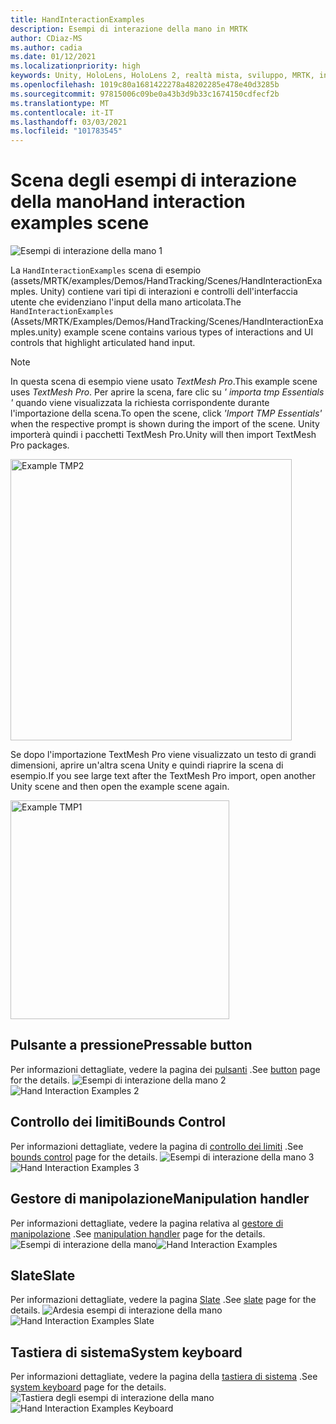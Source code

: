 ```yaml
---
title: HandInteractionExamples
description: Esempi di interazione della mano in MRTK
author: CDiaz-MS
ms.author: cadia
ms.date: 01/12/2021
ms.localizationpriority: high
keywords: Unity, HoloLens, HoloLens 2, realtà mista, sviluppo, MRTK, interazioni Hand, controllo dei limiti, pulsanti stampabili,
ms.openlocfilehash: 1019c80a1681422278a48202285e478e40d3285b
ms.sourcegitcommit: 97815006c09be0a43b3d9b33c1674150cdfecf2b
ms.translationtype: MT
ms.contentlocale: it-IT
ms.lasthandoff: 03/03/2021
ms.locfileid: "101783545"
---
```

# <a name="hand-interaction-examples-scene"></a><span data-ttu-id="95a90-104">Scena degli esempi di interazione della mano</span><span class="sxs-lookup"><span data-stu-id="95a90-104">Hand interaction examples scene</span></span>

![Esempi di interazione della mano 1](../images/MRTK_Examples.png)

<span data-ttu-id="95a90-106">La `HandInteractionExamples` scena di esempio (assets/MRTK/examples/Demos/HandTracking/Scenes/HandInteractionExamples. Unity) contiene vari tipi di interazioni e controlli dell'interfaccia utente che evidenziano l'input della mano articolata.</span><span class="sxs-lookup"><span data-stu-id="95a90-106">The `HandInteractionExamples` (Assets/MRTK/Examples/Demos/HandTracking/Scenes/HandInteractionExamples.unity) example scene contains various types of interactions and UI controls that highlight articulated hand input.</span></span>

> [!NOTE]
> <span data-ttu-id="95a90-107">In questa scena di esempio viene usato *TextMesh Pro*.</span><span class="sxs-lookup"><span data-stu-id="95a90-107">This example scene uses *TextMesh Pro*.</span></span> <span data-ttu-id="95a90-108">Per aprire la scena, fare clic su *' importa tmp Essentials '* quando viene visualizzata la richiesta corrispondente durante l'importazione della scena.</span><span class="sxs-lookup"><span data-stu-id="95a90-108">To open the scene, click *'Import TMP Essentials'* when the respective prompt is shown during the import of the scene.</span></span> <span data-ttu-id="95a90-109">Unity importerà quindi i pacchetti TextMesh Pro.</span><span class="sxs-lookup"><span data-stu-id="95a90-109">Unity will then import TextMesh Pro packages.</span></span>

<img src="../images/hand-interaction-examples/MRTK_Examples_TMP2.png" width="450" alt="Example TMP2">

<span data-ttu-id="95a90-110">Se dopo l'importazione TextMesh Pro viene visualizzato un testo di grandi dimensioni, aprire un'altra scena Unity e quindi riaprire la scena di esempio.</span><span class="sxs-lookup"><span data-stu-id="95a90-110">If you see large text after the TextMesh Pro import, open another Unity scene and then open the example scene again.</span></span>

<img src="../images/hand-interaction-examples/MRTK_Examples_TMP1.png" width="350" alt="Example TMP1">

## <a name="pressable-button"></a><span data-ttu-id="95a90-111">Pulsante a pressione</span><span class="sxs-lookup"><span data-stu-id="95a90-111">Pressable button</span></span>

<span data-ttu-id="95a90-112">Per informazioni dettagliate, vedere la pagina dei [pulsanti](../ux-building-blocks/button.md) .</span><span class="sxs-lookup"><span data-stu-id="95a90-112">See [button](../ux-building-blocks/button.md) page for the details.</span></span>
<span data-ttu-id="95a90-113">![Esempi di interazione della mano 2](../images/hand-interaction-examples/MRTK_Examples_PressTouch.png)</span><span class="sxs-lookup"><span data-stu-id="95a90-113">![Hand Interaction Examples 2](../images/hand-interaction-examples/MRTK_Examples_PressTouch.png)</span></span>

## <a name="bounds-control"></a><span data-ttu-id="95a90-114">Controllo dei limiti</span><span class="sxs-lookup"><span data-stu-id="95a90-114">Bounds Control</span></span>

<span data-ttu-id="95a90-115">Per informazioni dettagliate, vedere la pagina di [controllo dei limiti](../ux-building-blocks/bounds-control.md) .</span><span class="sxs-lookup"><span data-stu-id="95a90-115">See [bounds control](../ux-building-blocks/bounds-control.md) page for the details.</span></span>
<span data-ttu-id="95a90-116">![Esempi di interazione della mano 3](../images/hand-interaction-examples/MRTK_Examples_BoundingBox.png)</span><span class="sxs-lookup"><span data-stu-id="95a90-116">![Hand Interaction Examples 3](../images/hand-interaction-examples/MRTK_Examples_BoundingBox.png)</span></span>

## <a name="manipulation-handler"></a><span data-ttu-id="95a90-117">Gestore di manipolazione</span><span class="sxs-lookup"><span data-stu-id="95a90-117">Manipulation handler</span></span>

<span data-ttu-id="95a90-118">Per informazioni dettagliate, vedere la pagina relativa al [gestore di manipolazione](../ux-building-blocks/manipulation-handler.md) .</span><span class="sxs-lookup"><span data-stu-id="95a90-118">See [manipulation handler](../ux-building-blocks/manipulation-handler.md) page for the details.</span></span>
<span data-ttu-id="95a90-119">![Esempi di interazione della mano](../images/hand-interaction-examples/MRTK_Examples_Manipulation.png)</span><span class="sxs-lookup"><span data-stu-id="95a90-119">![Hand Interaction Examples](../images/hand-interaction-examples/MRTK_Examples_Manipulation.png)</span></span>

## <a name="slate"></a><span data-ttu-id="95a90-120">Slate</span><span class="sxs-lookup"><span data-stu-id="95a90-120">Slate</span></span>

<span data-ttu-id="95a90-121">Per informazioni dettagliate, vedere la pagina [Slate](../ux-building-blocks/slate.md) .</span><span class="sxs-lookup"><span data-stu-id="95a90-121">See [slate](../ux-building-blocks/slate.md) page for the details.</span></span>
<span data-ttu-id="95a90-122">![Ardesia esempi di interazione della mano](../images/hand-interaction-examples/MRTK_Examples_Slate.png)</span><span class="sxs-lookup"><span data-stu-id="95a90-122">![Hand Interaction Examples Slate](../images/hand-interaction-examples/MRTK_Examples_Slate.png)</span></span>

## <a name="system-keyboard"></a><span data-ttu-id="95a90-123">Tastiera di sistema</span><span class="sxs-lookup"><span data-stu-id="95a90-123">System keyboard</span></span>

<span data-ttu-id="95a90-124">Per informazioni dettagliate, vedere la pagina della [tastiera di sistema](../ux-building-blocks/system-keyboard.md) .</span><span class="sxs-lookup"><span data-stu-id="95a90-124">See [system keyboard](../ux-building-blocks/system-keyboard.md) page for the details.</span></span>
<span data-ttu-id="95a90-125">![Tastiera degli esempi di interazione della mano](../images/hand-interaction-examples/MRTK_Examples_Keyboard.png)</span><span class="sxs-lookup"><span data-stu-id="95a90-125">![Hand Interaction Examples Keyboard](../images/hand-interaction-examples/MRTK_Examples_Keyboard.png)</span></span>
